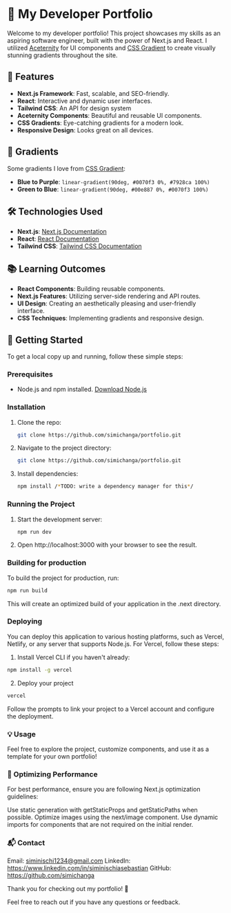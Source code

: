 # 🚀 My Developer Portfolio

Welcome to my developer portfolio! This project showcases my skills as an aspiring software engineer, built with the power of Next.js and React. I utilized [Aceternity](https://aceternity.com) for UI components and [CSS Gradient](https://cssgradient.io) to create visually stunning gradients throughout the site.

## 🌟 Features

- **Next.js Framework**: Fast, scalable, and SEO-friendly.
- **React**: Interactive and dynamic user interfaces.
- **Tailwind CSS**: An API for design system
- **Aceternity Components**: Beautiful and reusable UI components.
- **CSS Gradients**: Eye-catching gradients for a modern look.
- **Responsive Design**: Looks great on all devices.

## 🌈 Gradients

Some gradients I love from [CSS Gradient](https://cssgradient.io):

- **Blue to Purple**: `linear-gradient(90deg, #0070f3 0%, #7928ca 100%)`
- **Green to Blue**: `linear-gradient(90deg, #00e887 0%, #0070f3 100%)`

## 🛠️ Technologies Used

- **Next.js**: [Next.js Documentation](https://nextjs.org/docs)
- **React**: [React Documentation](https://reactjs.org/docs/getting-started.html)
- **Tailwind CSS**: [Tailwind CSS Documentation](https://tailwindcss.com/docs/installation)

## 📚 Learning Outcomes

- **React Components**: Building reusable components.
- **Next.js Features**: Utilizing server-side rendering and API routes.
- **UI Design**: Creating an aesthetically pleasing and user-friendly interface.
- **CSS Techniques**: Implementing gradients and responsive design.

## 🚀 Getting Started

To get a local copy up and running, follow these simple steps:

### Prerequisites

- Node.js and npm installed. [Download Node.js](https://nodejs.org/)

### Installation

1. Clone the repo:
   ```sh
   git clone https://github.com/simichanga/portfolio.git
   ```
2. Navigate to the project directory:
    ```sh
    git clone https://github.com/simichanga/portfolio.git
    ```
3. Install dependencies:
    ```sh
    npm install /*TODO: write a dependency manager for this*/
    ```
### Running the Project

1. Start the development server:
    ```sh
    npm run dev
    ```

2. Open http://localhost:3000 with your browser to see the result.

### Building for production

To build the project for production, run:
```sh
npm run build
```

This will create an optimized build of your application in the .next directory.

### Deploying

You can deploy this application to various hosting platforms, such as Vercel, Netlify, or any server that supports Node.js. For Vercel, follow these steps:

1. Install Vercel CLI if you haven't already:
```sh
npm install -g vercel
```

2. Deploy your project
```sh
vercel
```

Follow the prompts to link your project to a Vercel account and configure the deployment.

### 💡 Usage

Feel free to explore the project, customize components, and use it as a template for your own portfolio!

### 🚀 Optimizing Performance

For best performance, ensure you are following Next.js optimization guidelines:

Use static generation with getStaticProps and getStaticPaths when possible.
    Optimize images using the next/image component.
    Use dynamic imports for components that are not required on the initial render.

### 📬 Contact

Email: siminischi1234@gmail.com
LinkedIn: https://www.linkedin.com/in/siminischiasebastian
GitHub: https://github.com/simichanga

Thank you for checking out my portfolio! 🚀

Feel free to reach out if you have any questions or feedback.